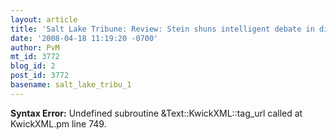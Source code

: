 ```yaml
---
layout: article
title: 'Salt Lake Tribune: Review: Stein shuns intelligent debate in dishonest ''Expelled'''
date: '2008-04-18 11:19:20 -0700'
author: PvM
mt_id: 3772
blog_id: 2
post_id: 3772
basename: salt_lake_tribu_1
---
```

<p><strong>Syntax Error:</strong> Undefined subroutine &Text::KwickXML::tag_url called at KwickXML.pm line 749.
</p>
